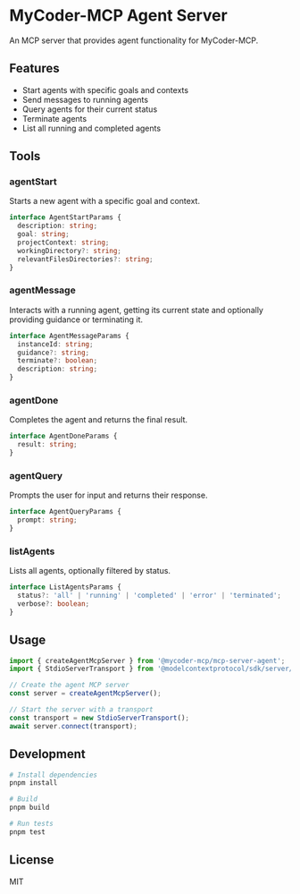 # MyCoder-MCP Agent Server

An MCP server that provides agent functionality for MyCoder-MCP.

## Features

- Start agents with specific goals and contexts
- Send messages to running agents
- Query agents for their current status
- Terminate agents
- List all running and completed agents

## Tools

### agentStart

Starts a new agent with a specific goal and context.

```typescript
interface AgentStartParams {
  description: string;
  goal: string;
  projectContext: string;
  workingDirectory?: string;
  relevantFilesDirectories?: string;
}
```

### agentMessage

Interacts with a running agent, getting its current state and optionally providing guidance or terminating it.

```typescript
interface AgentMessageParams {
  instanceId: string;
  guidance?: string;
  terminate?: boolean;
  description: string;
}
```

### agentDone

Completes the agent and returns the final result.

```typescript
interface AgentDoneParams {
  result: string;
}
```

### agentQuery

Prompts the user for input and returns their response.

```typescript
interface AgentQueryParams {
  prompt: string;
}
```

### listAgents

Lists all agents, optionally filtered by status.

```typescript
interface ListAgentsParams {
  status?: 'all' | 'running' | 'completed' | 'error' | 'terminated';
  verbose?: boolean;
}
```

## Usage

```typescript
import { createAgentMcpServer } from '@mycoder-mcp/mcp-server-agent';
import { StdioServerTransport } from '@modelcontextprotocol/sdk/server/stdio.js';

// Create the agent MCP server
const server = createAgentMcpServer();

// Start the server with a transport
const transport = new StdioServerTransport();
await server.connect(transport);
```

## Development

```bash
# Install dependencies
pnpm install

# Build
pnpm build

# Run tests
pnpm test
```

## License

MIT
